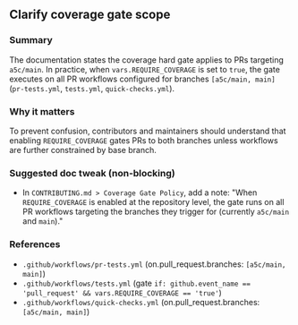 ## Clarify coverage gate scope

### Summary

The documentation states the coverage hard gate applies to PRs targeting `a5c/main`. In practice, when `vars.REQUIRE_COVERAGE` is set to `true`, the gate executes on all PR workflows configured for branches `[a5c/main, main]` (`pr-tests.yml`, `tests.yml`, `quick-checks.yml`).

### Why it matters

To prevent confusion, contributors and maintainers should understand that enabling `REQUIRE_COVERAGE` gates PRs to both branches unless workflows are further constrained by base branch.

### Suggested doc tweak (non‑blocking)

- In `CONTRIBUTING.md > Coverage Gate Policy`, add a note: "When `REQUIRE_COVERAGE` is enabled at the repository level, the gate runs on all PR workflows targeting the branches they trigger for (currently `a5c/main` and `main`)."

### References

- `.github/workflows/pr-tests.yml` (on.pull_request.branches: `[a5c/main, main]`)
- `.github/workflows/tests.yml` (gate `if: github.event_name == 'pull_request' && vars.REQUIRE_COVERAGE == 'true'`)
- `.github/workflows/quick-checks.yml` (on.pull_request.branches: `[a5c/main, main]`)
